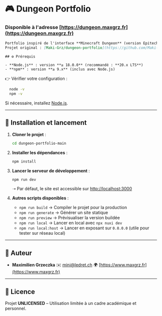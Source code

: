 # 🎮 Dungeon Portfolio

### Disponible à l'adresse [https://dungeon.maxgrz.fr](https://dungeon.maxgrz.fr)

```markdown
Portfolio inspiré de l'interface **Minecraft Dungeon** (version Epitech).  
Projet original : [Maki-Grz/dungeon-portfolio](https://github.com/Maki-Grz/dungeon-portfolio)

```

```
## ⚙️ Prérequis

- **Node.js** : version **≥ 18.0.0** (recommandé : **20.x LTS**)  
- **npm** : version **≥ 9.x** (inclus avec Node.js)  
````

👉 Vérifier votre configuration :

```bash
  node -v
  npm -v
````

Si nécessaire, installez [Node.js](https://nodejs.org/).

---

## 🚀 Installation et lancement

1. **Cloner le projet** :

   ```bash
   cd dungeon-portfolio-main
   ```

2. **Installer les dépendances** :

   ```bash
   npm install
   ```

3. **Lancer le serveur de développement** :

   ```bash
   npm run dev
   ```

   ➝ Par défaut, le site est accessible sur [http://localhost:3000](http://localhost:3000)

4. **Autres scripts disponibles** :

    * `npm run build` → Compiler le projet pour la production
    * `npm run generate` → Générer un site statique
    * `npm run preview` → Prévisualiser la version buildée
    * `npm run local` → Lancer en local avec `npx nuxi dev`
    * `npm run local:host` → Lancer en exposant sur `0.0.0.0` (utile pour tester sur réseau local)

---

## 👤 Auteur

* **Maximilien Grzeczka**
  ✉️ [mini@ledret.ch](mailto:mini@ledret.ch)
  🌍 [https://www.maxgrz.fr](https://www.maxgrz.fr)

---

## 📜 Licence

Projet **UNLICENSED** – Utilisation limitée à un cadre académique et personnel.

